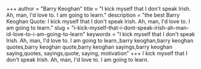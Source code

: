 +++
author = "Barry Keoghan"
title = "I kick myself that I don't speak Irish. Ah, man, I'd love to. I am going to learn."
description = "the best Barry Keoghan Quote: I kick myself that I don't speak Irish. Ah, man, I'd love to. I am going to learn."
slug = "i-kick-myself-that-i-dont-speak-irish-ah-man-id-love-to-i-am-going-to-learn"
keywords = "I kick myself that I don't speak Irish. Ah, man, I'd love to. I am going to learn.,barry keoghan,barry keoghan quotes,barry keoghan quote,barry keoghan sayings,barry keoghan saying,quotes, sayings,quote, saying, motivation"
+++
I kick myself that I don't speak Irish. Ah, man, I'd love to. I am going to learn.
